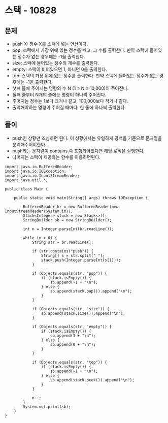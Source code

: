 # 스택 - 10828

## 문제
* push X: 정수 X를 스택에 넣는 연산이다.
* pop: 스택에서 가장 위에 있는 정수를 빼고, 그 수를 출력한다. 만약 스택에 들어있는 정수가 없는 경우에는 -1을 출력한다.
* size: 스택에 들어있는 정수의 개수를 출력한다.
* empty: 스택이 비어있으면 1, 아니면 0을 출력한다.
* top: 스택의 가장 위에 있는 정수를 출력한다. 만약 스택에 들어있는 정수가 없는 경우에는 -1을 출력한다.
* 첫째 줄에 주어지는 명령의 수 N (1 ≤ N ≤ 10,000)이 주어진다. 
* 둘째 줄부터 N개의 줄에는 명령이 하나씩 주어진다. 
* 주어지는 정수는 1보다 크거나 같고, 100,000보다 작거나 같다. 
* 출력해야하는 명령이 주어질 때마다, 한 줄에 하나씩 출력한다.

## 풀이
* push인 상황만 조심하면 된다. 이 상황에서는 유일하게 공백을 기준으로 문자열을 분리해주어야한다.
* push라는 문자열이 contains 즉 포함되어있다면 해당 로직을 실행한다.
* 나머지는 스택이 제공하는 함수를 이용하면된다.
```
import java.io.BufferedReader;
import java.io.IOException;
import java.io.InputStreamReader;
import java.util.*;

public class Main {

    public static void main(String[] args) throws IOException {

        BufferedReader br = new BufferedReader(new InputStreamReader(System.in));
        Stack<Integer> stack = new Stack<>();
        StringBuilder sb = new StringBuilder();

        int n = Integer.parseInt(br.readLine());

        while (n > 0) {
            String str = br.readLine();

            if (str.contains("push")) {
                String[] s = str.split(" ");
                stack.push(Integer.parseInt(s[1]));
            }

            if (Objects.equals(str, "pop")) {
                if (stack.isEmpty()) {
                    sb.append(-1 + "\n");
                } else {
                    sb.append(stack.pop()).append("\n");
                }
            }

            if (Objects.equals(str, "size")) {
                sb.append(stack.size()).append("\n");
            }

            if (Objects.equals(str, "empty")) {
                if (stack.isEmpty()) {
                    sb.append(1 + "\n");
                } else {
                    sb.append(0 + "\n");
                }
            }

            if (Objects.equals(str, "top")) {
                if (stack.isEmpty()) {
                    sb.append(-1 + "\n");
                } else {
                    sb.append(stack.peek()).append("\n");
                }
            }

            n--;
        }
        System.out.print(sb);
    }
}
```
